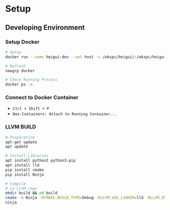# Setup

## Developing Environment

### Setup Docker
```sh
# Setup
docker run --name heigui-dev --net host -v /wkspc/heigui/:/wkspc/heigui --security-opt seccomp=unconfined --privileged=true -it ubuntu

# Refresh
newgrp docker

# Check Running Process
docker ps -a
```

### Connect to Docker Container
- `Ctrl + Shift + P`
- `Dev-Containers: Attach to Running Container...`

### LLVM BUILD
```sh
# Preparation
apt-get update
apt update

# Install Libraries
apt install python3 python3-pip
apt install lld
pip install cmake
pip install Ninja

# Compile
# in LLVM repo
mkdir build && cd build
cmake -G Ninja -DCMAKE_BUILD_TYPE=Debug -DLLVM_USE_LINKER=lld -DLLVM_ENABLE_PROJECTS="clang;lld" -DLLVM_TARGETS_TO_BUILD="X86" -DLLVM_EXPERIMENTAL_TARGETS_TO_BUILD="DLC" ../llvm
ninja
```